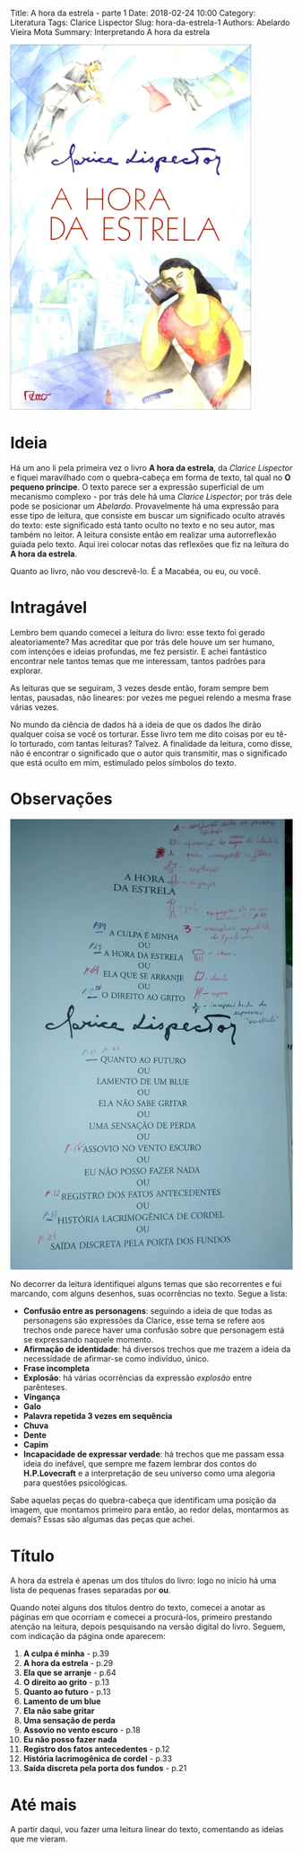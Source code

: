 Title: A hora da estrela - parte 1
Date: 2018-02-24 10:00
Category: Literatura
Tags: Clarice Lispector
Slug: hora-da-estrela-1
Authors: Abelardo Vieira Mota
Summary: Interpretando A hora da estrela

![Capa do livro, edição Rocco](images/a-hora-da-estrela.png)

# Ideia

Há um ano li pela primeira vez o livro **A hora da estrela**, da *Clarice Lispector* e fiquei maravilhado com o quebra-cabeça em forma de texto, tal qual no **O pequeno príncipe**. O texto parece ser a expressão superficial de um mecanismo complexo - por trás dele há uma *Clarice Lispector*; por trás dele pode se posicionar um *Abelardo*. Provavelmente há uma expressão para esse tipo de leitura, que consiste em buscar um significado oculto através do texto: este significado está tanto oculto no texto e no seu autor, mas também no leitor. A leitura consiste então em realizar uma autorreflexão guiada pelo texto. Aqui irei colocar notas das reflexões que fiz na leitura do **A hora da estrela**.

Quanto ao livro, não vou descrevê-lo. É a Macabéa, ou eu, ou você.

# Intragável

Lembro bem quando comecei a leitura do livro: esse texto foi gerado aleatoriamente? Mas acreditar que por trás dele houve um ser humano, com intenções e ideias profundas, me fez persistir. E achei fantástico encontrar nele tantos temas que me interessam, tantos padrões para explorar.

As leituras que se seguiram, 3 vezes desde então, foram sempre bem lentas, pausadas, não lineares: por vezes me peguei relendo a mesma frase várias vezes.

No mundo da ciência de dados há a ideia de que os dados lhe dirão qualquer coisa se você os torturar. Esse livro tem me dito coisas por eu tê-lo torturado, com tantas leituras? Talvez. A finalidade da leitura, como disse, não é encontrar o significado que o autor quis transmitir, mas o significado que está oculto em mim, estimulado pelos símbolos do texto.

# Observações

![Títulos do A hora da estrela](images/ahde-titulo.jpg)

No decorrer da leitura identifiquei alguns temas que são recorrentes e fui marcando, com alguns desenhos, suas ocorrências no texto. Segue a lista:

* **Confusão entre as personagens**: seguindo a ideia de que todas as personagens são expressões da Clarice, esse tema se refere aos trechos onde parece haver uma confusão sobre que personagem está se expressando naquele momento.
* **Afirmação de identidade**: há diversos trechos que me trazem a ideia da necessidade de afirmar-se como indivíduo, único.
* **Frase incompleta**
* **Explosão**: há várias ocorrências da expressão *explosão* entre parênteses.
* **Vingança**
* **Galo**
* **Palavra repetida 3 vezes em sequência**
* **Chuva**
* **Dente**
* **Capim**
* **Incapacidade de expressar verdade**: há trechos que me passam essa ideia do inefável, que sempre me fazem lembrar dos contos do **H.P.Lovecraft** e a interpretação de seu universo como uma alegoria para questões psicológicas.

Sabe aquelas peças do quebra-cabeça que identificam uma posição da imagem, que montamos primeiro para então, ao redor delas, montarmos as demais? Essas são algumas das peças que achei.

# Título

A hora da estrela é apenas um dos títulos do livro: logo no início há uma lista de pequenas frases separadas por **ou**. 

Quando notei alguns dos títulos dentro do texto, comecei a anotar as páginas em que ocorriam e comecei a procurá-los, primeiro prestando atenção na leitura, depois pesquisando na versão digital do livro. Seguem, com indicação da página onde aparecem:

1. **A culpa é minha** - p.39
2. **A hora da estrela** - p.29
3. **Ela que se arranje** - p.64
4. **O direito ao grito** - p.13
5. **Quanto ao futuro** - p.13
6. **Lamento de um blue**
7. **Ela não sabe gritar**
8. **Uma sensação de perda**
9. **Assovio no vento escuro** - p.18
10. **Eu não posso fazer nada**
11. **Registro dos fatos antecedentes** - p.12
12. **História lacrimogênica de cordel** - p.33
13. **Saída discreta pela porta dos fundos** - p.21

# Até mais

A partir daqui, vou fazer uma leitura linear do texto, comentando as ideias que me vieram.